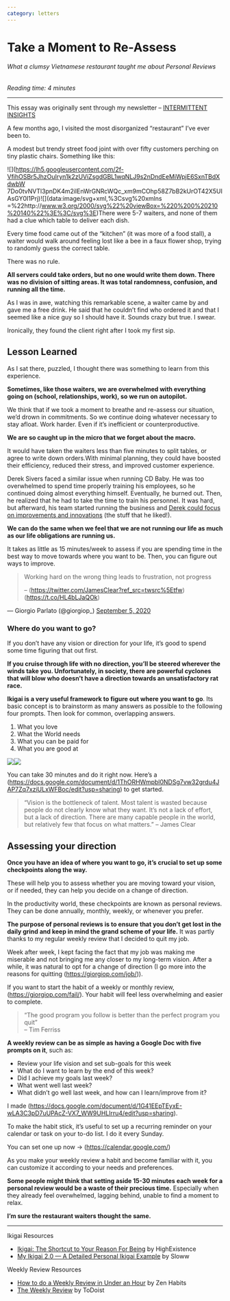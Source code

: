 ```yaml
---
category: letters
---
```


# Take a Moment to Re-Assess

###### What a clumsy Vietnamese restaurant taught me about Personal Reviews

*Reading time: 4 minutes*

---

This essay was originally sent through my newsletter – [INTERMITTENT 
INSIGHTS](https://giorgiop.com/letters/)

A few months ago, I visited the most disorganized “restaurant” I’ve ever been to.

A modest but trendy street food joint with over fifty customers perching on tiny plastic chairs. Something
like this:

![](https://lh5.googleusercontent.com/2f-VfihOSBr5JhzOuIryn1k2zUViZsgdGBL1wqNLJ9s2nDndEeMiWpjE6SxnTBdXdwbW
7Do0tvNVTl3pnDK4m2ilEnWrGNRcWQc_xm9mCOhp58Z7bB2kUrOT42X5UIAsGY0I1Prj)![](data:image/svg+xml,%3Csvg%20xmlns
=%22http://www.w3.org/2000/svg%22%20viewBox=%220%200%20210%20140%22%3E%3C/svg%3E)There were 5-7 waiters, 
and none of them had a clue which table to deliver each dish.

Every time food came out of the “kitchen” (it was more of a food stall), a waiter would walk around 
feeling lost like a bee in a faux flower shop, trying to randomly guess the correct table.

There was no rule.

**All servers could take orders, but no one would write them down. There was no division of sitting areas.
It was total randomness, confusion, and running all the time.**

As I was in awe, watching this remarkable scene, a waiter came by and gave me a free drink. He said that 
he couldn’t find who ordered it and that I seemed like a nice guy so I should have it. Sounds crazy but 
true. I swear.

Ironically, they found the client right after I took my first sip.

## Lesson Learned

As I sat there, puzzled, I thought there was something to learn from this experience.

**Sometimes, like those waiters, we are overwhelmed with everything going on (school, relationships, 
work), so we run on autopilot.**

We think that if we took a moment to breathe and re-assess our situation, we’d drown in commitments. So we
continue doing whatever necessary to stay afloat. Work harder. Even if it’s inefficient or 
counterproductive.

**We are so caught up in the micro that we forget about the macro.**

It would have taken the waiters less than five minutes to split tables, or agree to write down orders.With
minimal planning, they could have boosted their efficiency, reduced their stress, and improved customer 
experience.

Derek Sivers faced a similar issue when running CD Baby. He was too overwhelmed to spend time properly 
training his employees, so he continued doing almost everything himself. Eventually, he burned out. Then, 
he realized that he had to take the time to train his personnel. It was hard, but afterward, his team 
started running the business and [Derek could focus on improvements and 
innovations](https://sive.rs/delegate) (the stuff that he liked!).

**We can do the same when we feel that we are not running our life as much as our life obligations are 
running us.**

It takes as little as 15 minutes/week to assess if you are spending time in the best way to move towards 
where you want to be. Then, you can figure out ways to improve.

> Working hard on the wrong thing leads to frustration, not progress
>
> – (https://twitter.com/JamesClear?ref_src=twsrc%5Etfw) (https://t.co/HL4bLJaQOk)
> 
— Giorgio Parlato (@giorgiop\_) [September 5, 2020](https://twitter.com/giorgiop_/status/1302273357606318085?ref_src=twsrc%5Etfw)

### Where do you want to go?

If you don’t have any vision or direction for your life, it’s good to spend some time figuring that out 
first.

**If you cruise through life with no direction, you’ll be steered wherever the winds take you. 
Unfortunately, in society, there are powerful cyclones that will blow who doesn’t have a direction towards
an unsatisfactory rat race.**

**Ikigai is a very useful framework to figure out where you want to go**. Its basic concept is to 
brainstorm as many answers as possible to the following four prompts. Then look for common, overlapping 
answers.

1. What you love
2. What the World needs
3. What you can be paid for
4. What you are good at

![](https://lh6.googleusercontent.com/YblT-U3yo4kL0pA7J2xxnsF7KmvHPNEQcM_wXVprgZcrdjmE4FeWS6wW7HTiAwRZB_Dw878IkYdc3R59Hj_6VWj3MuMAuNyrMzDvJeb9xqTOmmnT-y2U1vsH8of9WDHSCcse88h9)![](data:image/svg+xml%3Csvg%20xmlns=%22http://www.w3.org/2000/svg%22%20viewBox=%220%200%20210%20140%22%3E%3C/svg%3E)

You can take 30 minutes and do it right now. Here’s a (https://docs.google.com/document/d/1ThORHWmpbl0NDSg7vw32grdu4JAP7Zq7xziULxWFBoc/edit?usp=sharing) to get started.

> “Vision is the bottleneck of talent. Most talent is wasted because people do not clearly know what they 
> want. It’s not a lack of effort, but a lack of direction. There are many capable people in the world, but 
> relatively few that focus on what matters.”
> – James Clear

## Assessing your direction

**Once you have an idea of where you want to go, it’s crucial to set up some checkpoints along the way.**

These will help you to assess whether you are moving toward your vision, or if needed, they can help you 
decide on a change of direction.

In the productivity world, these checkpoints are known as personal reviews. They can be done annually, 
monthly, weekly, or whenever you prefer.

**The purpose of personal reviews is to ensure that you don’t get lost in the daily grind and keep in mind
the grand scheme of your life.** It was partly thanks to my regular weekly review that I decided to quit 
my job.

Week after week, I kept facing the fact that my job was making me miserable and not bringing me any closer
to my long-term vision. After a while, it was natural to opt for a change of direction (I go more into the
reasons for quitting (https://giorgiop.com/job/)).

If you want to start the habit of a weekly or monthly review, (https://giorgiop.com/fail/). Your habit 
will feel less overwhelming and easier to complete.

> “The good program you follow is better than the perfect program you quit” \
> – Tim Ferriss

**A weekly review can be as simple as having a Google Doc with five prompts on it**, such as:

* Review your life vision and set sub-goals for this week
* What do I want to learn by the end of this week?
* Did I achieve my goals last week?
* What went well last week?
* What didn’t go well last week, and how can I learn/improve from it?

I made (https://docs.google.com/document/d/1G41EEpTEyxE-wLA3C3pD7uUPAcZ-VX7_WW9UHLlrru4/edit?usp=sharing).

To make the habit stick, it’s useful to set up a recurring reminder on your calendar or task on your to-do
list. I do it every Sunday.

You can set one up now → (https://calendar.google.com/)

As you make your weekly review a habit and become familiar with it, you can customize it according to your
needs and preferences.

**Some people might think that setting aside 15-30 minutes each week for a personal review would be a 
waste of their precious time.** Especially when they already feel overwhelmed, lagging behind, unable to 
find a moment to relax.

**I’m sure the restaurant waiters thought the same.**

---

Ikigai Resources

* [Ikigai: The Shortcut to Your Reason For Being](https://highexistence.com/ikigai/) by HighExistence
* [My Ikigai 2.0 — A Detailed Personal Ikigai Example](https://www.sloww.co/ikigai-example/) by Sloww

Weekly Review Resources

* [How to do a Weekly Review in Under an 
Hour](https://zenhabits.net/how-to-do-weekly-review-in-under-hour/) by Zen Habits
* [The Weekly Review](https://todoist.com/productivity-methods/weekly-review) by ToDoist
